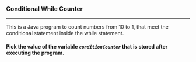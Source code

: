 ### Conditional While Counter
***
This is a Java program to count numbers from 10 to 1, that meet the conditional statement inside the while statement.
#### Pick the value of the variable _`conditionCounter`_ that is stored after executing the program.
